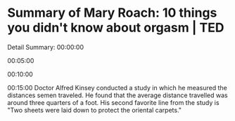 # Summary of Mary Roach: 10 things you didn't know about orgasm | TED

<could not summarize>

Detail Summary: 
00:00:00
<could not summarize>

00:05:00
<could not summarize>

00:10:00
<could not summarize>

00:15:00
Doctor Alfred Kinsey conducted a study in which he measured the distances semen traveled. He found that the average distance travelled was around three quarters of a foot. His second favorite line from the study is "Two sheets were laid down to protect the oriental carpets."

